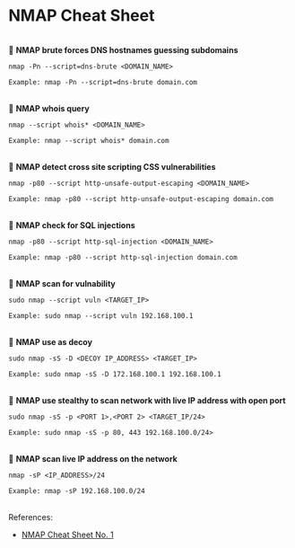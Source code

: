 # NMAP Cheat Sheet 

</br>:pushpin: **NMAP brute forces DNS hostnames guessing subdomains</br>**
```
nmap -Pn --script=dns-brute <DOMAIN_NAME>

Example: nmap -Pn --script=dns-brute domain.com
```

</br>:pushpin: **NMAP whois query</br>**
```
nmap --script whois* <DOMAIN_NAME> 

Example: nmap --script whois* domain.com
```

</br>:pushpin: **NMAP detect cross site scripting CSS vulnerabilities**
```
nmap -p80 --script http-unsafe-output-escaping <DOMAIN_NAME>

Example: nmap -p80 --script http-unsafe-output-escaping domain.com 
```

</br>:pushpin: **NMAP check for SQL injections**
```
nmap -p80 --script http-sql-injection <DOMAIN_NAME> 

Example: nmap -p80 --script http-sql-injection domain.com
```

</br>:pushpin: **NMAP scan for vulnability**
```
sudo nmap --script vuln <TARGET_IP> 

Example: sudo nmap --script vuln 192.168.100.1
```

</br>:pushpin: **NMAP use as decoy**
``` 
sudo nmap -sS -D <DECOY IP_ADDRESS> <TARGET_IP> 

Example: sudo nmap -sS -D 172.168.100.1 192.168.100.1 
```

</br>:pushpin: **NMAP use stealthy to scan network with live IP address with open port**
``` 
sudo nmap -sS -p <PORT 1>,<PORT 2> <TARGET_IP/24> 

Example: sudo nmap -sS -p 80, 443 192.168.100.0/24> 
```

</br>:pushpin: **NMAP scan live IP address on the network**
``` 
nmap -sP <IP_ADDRESS>/24 

Example: nmap -sP 192.168.100.0/24 
```

</br>References:
* [NMAP Cheat Sheet No. 1](https://www.stationx.net/nmap-cheat-sheet/)</br>
